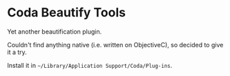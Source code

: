 # Coda Beautify Tools

Yet another beautification plugin.

Couldn't find anything native (i.e. written on ObjectiveC), so decided to give it a try.

Install it in `~/Library/Application Support/Coda/Plug-ins`.